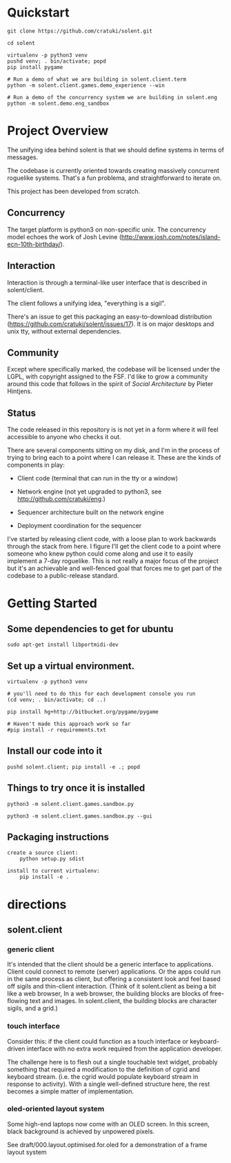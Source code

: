 # Quickstart

```
git clone https://github.com/cratuki/solent.git

cd solent

virtualenv -p python3 venv
pushd venv; . bin/activate; popd
pip install pygame

# Run a demo of what we are building in solent.client.term
python -m solent.client.games.demo_experience --win

# Run a demo of the concurrency system we are building in solent.eng
python -m solent.demo.eng_sandbox
```

# Project Overview

The unifying idea behind solent is that we should define systems in terms of
messages.

The codebase is currently oriented towards creating massively concurrent
roguelike systems. That's a fun problema, and straightforward to iterate on.

This project has been developed from scratch.

## Concurrency

The target platform is python3
on non-specific unix. The concurrency model echoes the work of Josh Levine
(http://www.josh.com/notes/island-ecn-10th-birthday/).

## Interaction

Interaction is through a terminal-like user interface that is described in
solent/client.

The client follows a unifying idea, "everything is a sigil".

There's an issue to get this packaging an easy-to-download distribution
(https://github.com/cratuki/solent/issues/17). It is on major desktops and
unix tty, without external dependencies.

## Community

Except where specifically marked, the codebase will be licensed under the
LGPL, with copyright assigned to the FSF. I'd like to grow a community around
this code that follows in the spirit of _Social Architecture_ by Pieter
Hintjens.

## Status

The code released in this repository is is not yet in a form where it will
feel accessible to anyone who checks it out.

There are several components sitting on my disk, and I'm in the process of
trying to bring each to a point where I can release it. These are the kinds of
components in play:

* Client code (terminal that can run in the tty or a window)

* Network engine (not yet upgraded to python3, see http://github.com/cratuki/eng.)

* Sequencer architecture built on the network engine

* Deployment coordination for the sequencer

I've started by releasing client code, with a loose plan to work backwards
through the stack from here. I figure I'll get the client code to a point
where someone who knew python could come along and use it to easily implement
a 7-day roguelike. This is not really a major focus of the project but it's an
achievable and well-fenced goal that forces me to get part of the codebase to
a public-release standard.

# Getting Started

## Some dependencies to get for ubuntu

````
sudo apt-get install libportmidi-dev
````


## Set up a virtual environment.

````
virtualenv -p python3 venv

# you'll need to do this for each development console you run
(cd venv; . bin/activate; cd ..)

pip install hg+http://bitbucket.org/pygame/pygame

# Haven't made this approach work so far
#pip install -r requirements.txt
````


## Install our code into it

````
pushd solent.client; pip install -e .; popd
````


## Things to try once it is installed

````
python3 -m solent.client.games.sandbox.py

python3 -m solent.client.games.sandbox.py --gui
````


## Packaging instructions

````
create a source client:
    python setup.py sdist

install to current virtualenv:
    pip install -e .
````

# directions

## solent.client

### generic client

It's intended that the client should be a generic interface to applications.
Client could connect to remote (server) applications. Or the apps could run in
the same process as client, but offering a consistent look and feel based off
sigils and thin-client interaction. (Think of it solent.client as being a bit
like a web browser, In a web browser, the building blocks are blocks of
free-flowing text and images. In solent.client, the building blocks are
character sigils, and a grid.)

### touch interface

Consider this: if the client could function as a touch interface or
keyboard-driven interface with no extra work required from the application
developer.

The challenge here is to flesh out a single touchable text widget, probably
something that required a modification to the definition of cgrid and keyboard
stream. (i.e. the cgrid would populate keyboard stream in response to
activity). With a single well-defined structure here, the rest becomes a
simple matter of implementation.

### oled-oriented layout system

Some high-end laptops now come with an OLED screen. In this screen, black
background is achieved by unpowered pixels.

See draft/000.layout.optimised.for.oled for a demonstration of a frame
layout system


